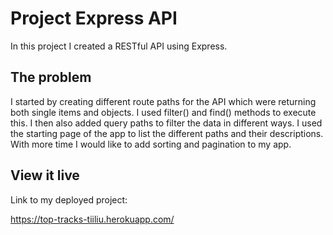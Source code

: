 # Project Express API

In this project I created a RESTful API using Express. 

## The problem

I started by creating different route paths for the API which were returning both single items and objects. I used filter() and find() methods to execute this.
I then also added query paths to filter the data in different ways. I used the starting page of the app to list the different paths and their descriptions.
With more time I would like to add sorting and pagination to my app.

## View it live

Link to my deployed project:

https://top-tracks-tiiliu.herokuapp.com/
